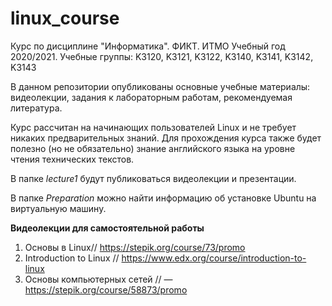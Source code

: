 # linux_course
Курс по дисциплине "Информатика". ФИКТ. ИТМО  Учебный год 2020/2021. Учебные группы: K3120, K3121, K3122, K3140, K3141, K3142, K3143

В данном репозитории опубликованы основные учебные материалы: видеолекции, задания к лабораторным работам, рекомендуемая литература.

Курс рассчитан на начинающих пользователей Linux и не требует никаких предварительных знаний. Для прохождения курса также будет полезно (но не обязательно) знание английского языка на уровне чтения технических текстов.

В папке *lecture1* будут публиковаться видеолекции и презентации.

В папке *Preparation* можно найти информацию об установке Ubuntu на виртуальную машину.

**Видеолекции для самостоятельной работы**

1.	Основы в Linux// https://stepik.org/course/73/promo
2.	Introduction to Linux // https://www.edx.org/course/introduction-to-linux
3.	Основы компьютерных сетей //  —https://stepik.org/course/58873/promo

